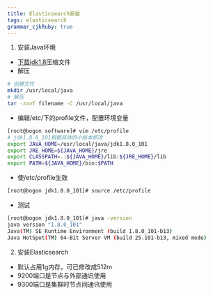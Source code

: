 ```yaml
---
title: Elasticsearch安装
tags: elasticsearch
grammar_cjkRuby: true
---
```



1. 安装Java环境
*  [下载jdk1.8](http://www.oracle.com/technetwork/java/javase/downloads/jdk8-downloads-2133151.html  )压缩文件  
*  解压
``` bash
# 创建文件
mkdir /usr/local/java
# 解压
tar -zxvf filename -C /usr/local/java
```
*  编辑/etc/下的profile文件，配置环境变量
``` bash
[root@bogon software]# vim /etc/profile
# jdk1.8.0_101根据具体的小版本修改
export JAVA_HOME=/usr/local/java/jdk1.8.0_101
export JRE_HOME=${JAVA_HOME}/jre
export CLASSPATH=.:${JAVA_HOME}/lib:${JRE_HOME}/lib
export PATH=${JAVA_HOME}/bin:$PATH
```
* 使/etc/profile生效
``` bash
[root@bogon jdk1.8.0_101]# source /etc/profile
```
* 测试
``` bash
[root@bogon jdk1.8.0_101]# java -version
java version "1.8.0_101"
Java(TM) SE Runtime Environment (build 1.8.0_101-b13)
Java HotSpot(TM) 64-Bit Server VM (build 25.101-b13, mixed mode)

```
2. 安装Elasticsearch
* 默认占用1g内存，可已修改成512m
* 9200端口是节点与外部通讯使用
* 9300端口是集群时节点间通讯使用